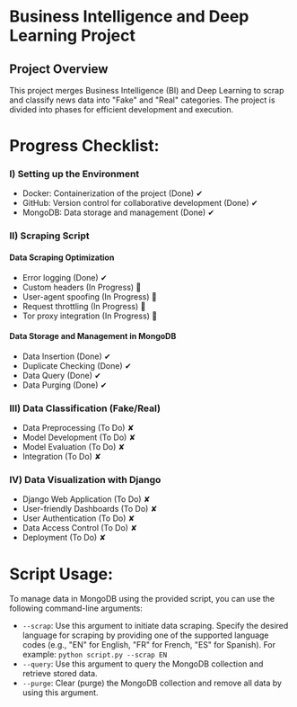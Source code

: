 # Business Intelligence and Deep Learning Project

## Project Overview
This project merges Business Intelligence (BI) and Deep Learning to scrap and classify news data into "Fake" and "Real" categories. The project is divided into phases for efficient development and execution.


# Progress Checklist:

### I) Setting up the Environment
- Docker: Containerization of the project (Done) ✔
- GitHub: Version control for collaborative development (Done) ✔
- MongoDB: Data storage and management (Done) ✔

### II) Scraping Script
#### Data Scraping Optimization
- Error logging (Done) ✔
- Custom headers (In Progress) 🔧
- User-agent spoofing (In Progress) 🔧
- Request throttling (In Progress) 🔧
- Tor proxy integration (In Progress) 🔧

#### Data Storage and Management in MongoDB
- Data Insertion (Done) ✔
- Duplicate Checking (Done) ✔
- Data Query (Done) ✔
- Data Purging (Done) ✔

### III) Data Classification (Fake/Real)
- Data Preprocessing (To Do) ✘
- Model Development (To Do) ✘
- Model Evaluation (To Do) ✘
- Integration (To Do) ✘

### IV) Data Visualization with Django
- Django Web Application (To Do) ✘
- User-friendly Dashboards (To Do) ✘
- User Authentication (To Do) ✘
- Data Access Control (To Do) ✘
- Deployment (To Do) ✘

# Script Usage:
To manage data in MongoDB using the provided script, you can use the following command-line arguments:

- `--scrap`: Use this argument to initiate data scraping. Specify the desired language for scraping by providing one of the supported language codes (e.g., "EN" for English, "FR" for French, "ES" for Spanish). For example:
  `python script.py --scrap EN`
- `--query`: Use this argument to query the MongoDB collection and retrieve stored data.
- `--purge`: Clear (purge) the MongoDB collection and remove all data by using this argument.


